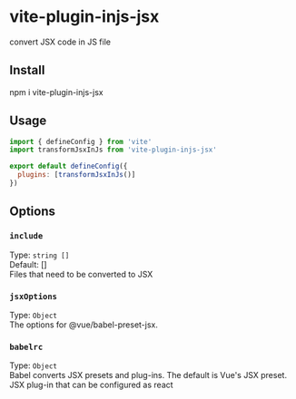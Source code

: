 # vite-plugin-injs-jsx

convert JSX code in JS file

## Install

npm i vite-plugin-injs-jsx

## Usage

```js
import { defineConfig } from 'vite'
import transformJsxInJs from 'vite-plugin-injs-jsx'

export default defineConfig({
  plugins: [transformJsxInJs()]
})

```

## Options

### `include`

Type: `string []`<br>
Default: []<br>
Files that need to be converted to JSX

### `jsxOptions`

Type: `Object`<br>
The options for @vue/babel-preset-jsx.

### `babelrc`

Type: `Object`<br>
Babel converts JSX presets and plug-ins. The default is Vue's JSX preset. JSX plug-in that can be configured as react
